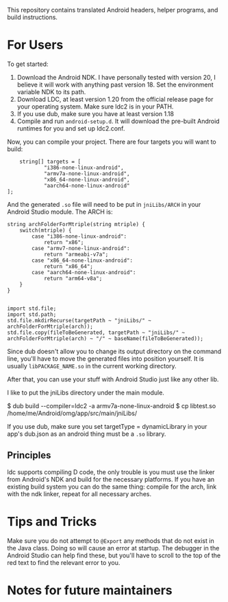This repository contains translated Android headers, helper programs,
and build instructions.

# For Users

To get started:

1. Download the Android NDK. I have personally tested with version 20, I believe it will work with anything past version 18.
Set the environment variable NDK to its path.
2. Download LDC, at least version 1.20 from the official release page for your operating system. Make sure ldc2 is in your PATH.
3. If you use dub, make sure you have at least version 1.18
4. Compile and run `android-setup.d`. It will download the pre-built Android runtimes for you and set up ldc2.conf.

Now, you can compile your project. There are four targets you will want to build:

        string[] targets = [
                "i386-none-linux-android",
                "armv7a-none-linux-android",
                "x86_64-none-linux-android",
                "aarch64-none-linux-android"
	];

And the generated `.so` file will need to be put in `jniLibs/ARCH` in your Android Studio module. The ARCH is:

	string archFolderForMtriple(string mtriple) {
		switch(mtriple) {
			case "i386-none-linux-android":
				return "x86";
			case "armv7-none-linux-android":
				return "armeabi-v7a";
			case "x86_64-none-linux-android":
				return "x86_64";
			case "aarch64-none-linux-android":
				return "arm64-v8a";
		}
	}


	import std.file;
	import std.path;
	std.file.mkdirRecurse(targetPath ~ "jniLibs/" ~ archFolderForMtriple(arch));
	std.file.copy(fileToBeGenerated, targetPath ~ "jniLibs/" ~ archFolderForMtriple(arch) ~ "/" ~ baseName(fileToBeGenerated));

Since dub doesn't allow you to change its output directory on the command line, you'll have to move
the generated files into position yourself. It is usually `libPACKAGE_NAME.so` in the current working directory.

After that, you can use your stuff with Android Studio just like any other lib.

I like to put the jniLibs directory under the main module.

   $ dub build --compiler=ldc2 -a armv7a-none-linux-android
   $ cp libtest.so /home/me/Android/omg/app/src/main/jniLibs/

If you use dub, make sure you set targetType = dynamicLibrary in your app's dub.json as an android thing must be a `.so` library.

## Principles

ldc supports compiling D code, the only trouble is you must use the linker from
Android's NDK and build for the necessary platforms. If you have an existing
build system you can do the same thing: compile for the arch, link with the ndk
linker, repeat for all necessary arches.

# Tips and Tricks

Make sure you do not attempt to `@Export` any methods that do not exist in the Java
class. Doing so will cause an error at startup. The debugger in the Android Studio
can help find these, but you'll have to scroll to the top of the red text to find
the relevant error to you.

# Notes for future maintainers
